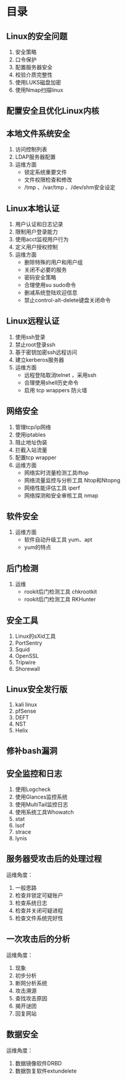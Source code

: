# 目录

## Linux的安全问题

1. 安全策略
2. 口令保护
3. 配置服务器安全
4. 校验介质完整性
5. 使用LUKS磁盘加密
6. 使用Nmap扫描linux
   
## 配置安全且优化Linux内核

## 本地文件系统安全

1. 访问控制列表
2. LDAP服务器配置
3. 运维方面
    - 锁定系统重要文件
    - 文件权限检查和修改
    - /tmp 、/var/tmp 、/dev/shm安全设定 

## Linux本地认证

1. 用户认证和日志记录
2. 限制用户登录能力
3. 使用acct监视用户行为
4. 定义用户授权控制
5. 运维方面
    - 删除特殊的用户和用户组
    - 关闭不必要的服务
    - 密码安全策略
    - 合理使用su sudo命令
    - 删减系统登陆欢迎信息
    - 禁止control-alt-delete键盘关闭命令

## Linux远程认证

1. 使用ssh登录
2. 禁止root登录ssh
3. 基于密钥加密ssh远程访问
4. 建立kerberos服务器
5. 运维方面
    - 远程登陆取消telnet ，采用ssh
    - 合理使用shell历史命令
    - 启用 tcp wrappers 防火墙

## 网络安全

1. 管理tcp/ip网络
2. 使用iptables
3. 阻止地址伪装
4. 拦截入站流量
5. 配置tcp wrapper
6. 运维方面
    - 网络实时流量检测工具iftop
    - 网络流量监控与分析工具 Ntop和Ntopng
    - 网络性能评估工具 iperf
    - 网络探测和安全审核工具 nmap

## 软件安全
1. 运维方面
    - 软件自动升级工具 yum、apt
    - yum的特点
## 后门检测
1. 运维
    - rookit后门检测工具 chkrootkit
    - rookit后门检测工具 RKHunter

## 安全工具

1. Linux的sXid工具
2. PortSentry
3. Squid
4. OpenSSL
5. Tripwire
6. Shorewall

## Linux安全发行版

1. kali linux
2. pfSense
3. DEFT
4. NST
5. Helix

## 修补bash漏洞

## 安全监控和日志

1. 使用Logcheck
2. 使用Glances监控系统
3. 使用MultiTail监控日志
4. 使用系统工具Whowatch
5. stat
6. lsof
7. strace
8. lynis

## 服务器受攻击后的处理过程

运维角度：
1. 一般思路
2. 检查并锁定可疑账户
3. 检查系统日志
4. 检查并关闭可疑进程
5. 检查文件系统完好性

## 一次攻击后的分析
运维角度：
1. 现象
2. 初步分析
3. 断网分析系统
4. 攻击溯源
5. 查找攻击原因
6. 揭开谜团
7. 回复网站

## 数据安全

运维角度：
1. 数据镜像软件DRBD
2. 数据恢复软件extundelete
